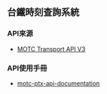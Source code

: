 ## 台鐵時刻查詢系統

### API來源
- [MOTC Transport API V3](https://ptx.transportdata.tw/MOTC/?urls.primaryName=軌道V3)

### API使用手冊
- [motc-ptx-api-documentation](https://motc-ptx-api-documentation.gitbook.io/motc-ptx-api-documentation/api-shi-yong)